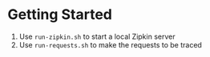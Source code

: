 # Getting Started

1. Use `run-zipkin.sh` to start a local Zipkin server
2. Use `run-requests.sh` to make the requests to be traced
